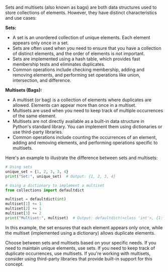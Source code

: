 Sets and multisets (also known as bags) are both data structures used to store collections of elements. However, they have distinct characteristics and use cases:

**Sets:**
- A set is an unordered collection of unique elements. Each element appears only once in a set.
- Sets are often used when you need to ensure that you have a collection of distinct elements, and the order of elements is not important.
- Sets are implemented using a hash table, which provides fast membership tests and eliminates duplicates.
- Common operations include checking membership, adding and removing elements, and performing set operations like union, intersection, and difference.

**Multisets (Bags):**
- A multiset (or bag) is a collection of elements where duplicates are allowed. Elements can appear more than once in a multiset.
- Multisets are used when you need to keep track of multiple occurrences of the same element.
- Multisets are not directly available as a built-in data structure in Python's standard library. You can implement them using dictionaries or use third-party libraries.
- Common operations include counting the occurrences of an element, adding and removing elements, and performing operations specific to multisets.

Here's an example to illustrate the difference between sets and multisets:

```python
# Using sets
unique_set = {1, 2, 3, 3, 4}
print("Set:", unique_set)  # Output: {1, 2, 3, 4}

# Using a dictionary to implement a multiset
from collections import defaultdict

multiset = defaultdict(int)
multiset[1] += 1
multiset[2] += 1
multiset[3] += 2
print("Multiset:", multiset)  # Output: defaultdict(<class 'int'>, {1: 1, 2: 1, 3: 2})
```

In this example, the set ensures that each element appears only once, while the multiset (implemented using a dictionary) allows duplicate elements.

Choose between sets and multisets based on your specific needs. If you need to maintain unique elements, use sets. If you need to keep track of duplicate occurrences, use multisets. If you're working with multisets, consider using third-party libraries that provide built-in support for this concept.

